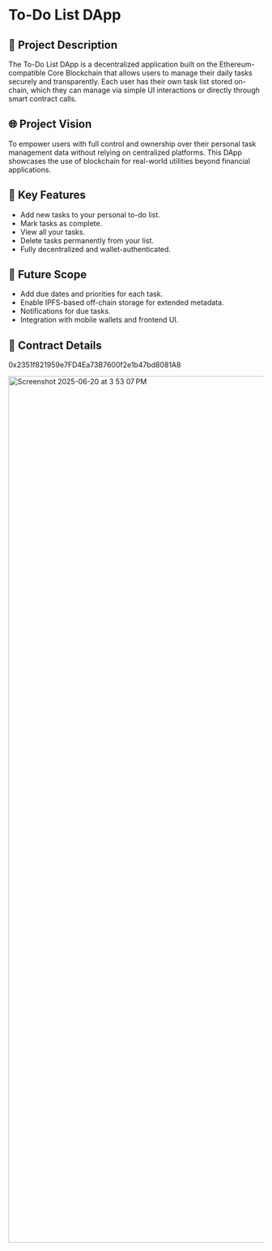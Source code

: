 # To-Do List DApp

## 📝 Project Description

The To-Do List DApp is a decentralized application built on the Ethereum-compatible Core Blockchain that allows users to manage their daily tasks securely and transparently. Each user has their own task list stored on-chain, which they can manage via simple UI interactions or directly through smart contract calls.

## 🌐 Project Vision

To empower users with full control and ownership over their personal task management data without relying on centralized platforms. This DApp showcases the use of blockchain for real-world utilities beyond financial applications.

## 🚀 Key Features

- Add new tasks to your personal to-do list.
- Mark tasks as complete.
- View all your tasks.
- Delete tasks permanently from your list.
- Fully decentralized and wallet-authenticated.

## 🔭 Future Scope

- Add due dates and priorities for each task.
- Enable IPFS-based off-chain storage for extended metadata.
- Notifications for due tasks.
- Integration with mobile wallets and frontend UI.

## 📜 Contract Details

0x2351f821959e7FD4Ea73B7600f2e1b47bd8081A8

<img width="1710" alt="Screenshot 2025-06-20 at 3 53 07 PM" src="https://github.com/user-attachments/assets/9cf1777e-55d6-4868-b7ba-3ede9cef5c94" />



